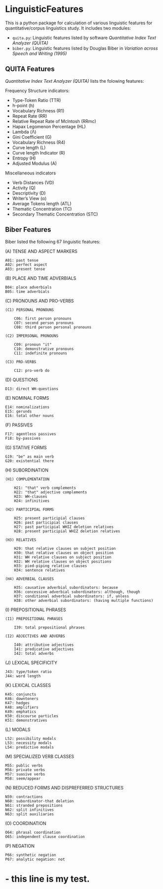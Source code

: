# LinguisticFeatures

This is a python package for calculation of various linguistic features for quantitative/corpus linguistics study. It includes two modules:

* `quita.py`: Linguistic features listed by software *Quantitative Index Text Analyzer (QUITA)*
* `biber.py`: Linguistic features listed by Douglas Biber in *Variation across Speech and Writing (1995)*

## QUITA Features

*Quantitative Index Text Analyzer (QUITA)* lists the folowing features:

Frequency Structure indicators:

* Type-Token Ratio (TTR)
* h-point (h)
* Vocabulary Richness (R1)
* Repeat Rate (RR)
* Relative Repeat Rate of McIntosh (RRmc)
* Hapax Legomenon Percentage (HL)
* Lambda (Λ)
* Gini Coefficient (G)
* Vocabulary Richness (R4)
* Curve length (L)
* Curve length Indicator (R)
* Entropy (H)
* Adjusted Modulus (A)

Miscellaneous indicators
    
* Verb Distances (VD)
* Activity (Q)
* Descriptivity (D)
* Writer’s View (α)
* Average Tokens length (ATL)
* Thematic Concentration (TC)
* Secondary Thematic Concentration (STC)

## Biber Features

Biber listed the following 67 linguistic features:


(A) TENSE AND ASPECT MARKERS

    A01: past tense
    A02: perfect aspect
    A03: present tense

(B) PLACE AND TIME ADVERBIALS

    B04: place adverbials
    B05: time adverbials

(C) PRONOUNS AND PRO-VERBS

    (C1) PERSONAL PRONOUNS
    
        C06: first person pronouns
        C07: second person pronouns
        C08: third person personal pronouns
        
    (C2) IMPERSONAL PRONOUNS
    
        C09: pronoun "it"
        C10: demonstrative pronouns
        C11: indefinite pronouns
        
    (C3) PRO-VERBS
    
        C12: pro-verb do

(D) QUESTIONS

    D13: direct WH-questions

(E) NOMINAL FORMS

    E14: nominalizations
    E15: gerunds
    E16: total other nouns

(F) PASSIVES

    F17: agentless passives
    F18: by-passives

(G) STATIVE FORMS

    G19: "be" as main verb
    G20: existential there

(H) SUBORDINATION

    (H1) COMPLEMENTATION
    
        H21: "that" verb complements
        H22: "that" adjective complements
        H23: WH-clauses
        H24: infinitives
        
    (H2) PARTICIPIAL FORMS
    
        H25: present participial clauses
        H26: past participial clauses
        H27: past participial WHIZ deletion relatives
        H28: present participial WHIZ deletion relatives
        
    (H3) RELATIVES
    
        H29: that relative clauses on subject position
        H30: that relative clauses on object position
        H31: WH relative clauses on subject position
        H32: WH relative clauses on object positions
        H33: pied-piping relative clauses
        H34: sentence relatives
        
    (H4) ADVERBIAL CLAUSES
    
        H35: causative adverbial subordinators: because
        H36: concessive adverbial subordinators: although, though
        H37: conditional adverbial subordinators: if, unless
        H38: other adverbial subordinators: (having multiple functions)

(I) PREPOSITIONAL PHRASES

    (I1) PREPOSITIONAL PHRASES
    
        I39: total prepositional phrases
        
    (I2) ADJECTIVES AND ADVERBS
    
        I40: attributive adjectives
        I41: predicative adjectives
        I42: total adverbs

(J) LEXICAL SPECIFICITY

    J43: type/token ratio
    J44: word length

(K) LEXICAL CLASSES

    K45: conjuncts
    K46: downtoners
    K47: hedges
    K48: amplifiers
    K49: emphatics
    K50: discourse particles
    K51: demonstratives

(L) MODALS

    L52: possibility modals
    L53: necessity modals
    L54: predictive modals

(M) SPECIALIZED VERB CLASSES

    M55: public verbs
    M56: private verbs
    M57: suasive verbs
    M58: seem/appear

(N) REDUCED FORMS AND DISPREFERRED STRUCTURES

    N59: contractions
    N60: subordinator-that deletion
    N61: stranded prepositions
    N62: split infinitives
    N63: split auxiliaries

(O) COORDINATION

    O64: phrasal coordination
    O65: independent clause coordination

(P) NEGATION

    P66: synthetic negation
    P67: analytic negation: not

# - this line is my test.
